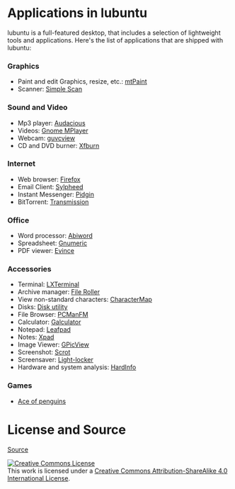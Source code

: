 # Applications in lubuntu

lubuntu is a full-featured desktop, that includes a selection of lightweight tools and applications.
Here's the list of applications that are shipped with lubuntu:

### Graphics

* Paint and edit Graphics, resize, etc.: [mtPaint](https://github.com/wjaguar/mtPaint)
* Scanner: [Simple Scan](https://gitlab.gnome.org/GNOME/simple-scan)

### Sound and Video

* Mp3 player: [Audacious](http://audacious-media-player.org/)
* Videos: [Gnome MPlayer](http://mplayerhq.hu/design7/news.html)
* Webcam: [guvcview](http://guvcview.sourceforge.net/)
* CD and DVD burner: [Xfburn](http://goodies.xfce.org/projects/applications/xfburn)

### Internet

* Web browser: [Firefox](https://www.mozilla.org/en-US/firefox/)
* Email Client: [Sylpheed](http://sylpheed.sraoss.jp/en/)
* Instant Messenger: [Pidgin](www.pidgin.im)
* BitTorrent: [Transmission](https://transmissionbt.com/)

### Office

* Word processor: [Abiword](https://www.abisource.com/)
* Spreadsheet: [Gnumeric](http://www.gnumeric.org/)
* PDF viewer: [Evince](https://wiki.gnome.org/Apps/Evince)

### Accessories

* Terminal: [LXTerminal](https://wiki.lxde.org/en/LXTerminal)
* Archive manager: [File Roller](https://wiki.gnome.org/Apps/FileRoller)
* View non-standard characters: [CharacterMap](https://wiki.gnome.org/Apps/Gucharmap)
* Disks: [Disk utility](https://wiki.gnome.org/Apps/Disks)
* File Browser: [PCManFM](https://wiki.lxde.org/en/PCManFM)
* Calculator: [Galculator](http://galculator.mnim.org/)
* Notepad: [Leafpad](http://tarot.freeshell.org/leafpad/)
* Notes: [Xpad](https://wiki.gnome.org/Apps/Xpad)
* Image Viewer: [GPicView](https://wiki.lxde.org/en/GPicView)
* Screenshot: [Scrot](https://github.com/dreamer/scrot)
* Screensaver: [Light-locker](https://github.com/the-cavalry/light-locker)
* Hardware and system analysis: [HardInfo](https://github.com/lpereira/hardinfo)

### Games

* [Ace of penguins](http://www.delorie.com/store/ace/s/)

# License and Source

[Source](https://help.ubuntu.com/community/Lubuntu/Setup#Applications)

<a rel="license" href="http://creativecommons.org/licenses/by-sa/4.0/"><img alt="Creative Commons License" style="border-width:0" src="https://i.creativecommons.org/l/by-sa/4.0/80x15.png" /></a><br />This work is licensed under a <a rel="license" href="http://creativecommons.org/licenses/by-sa/4.0/">Creative Commons Attribution-ShareAlike 4.0 International License</a>.
